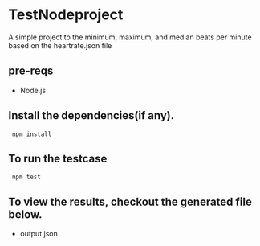 # TestNodeproject

A simple project to the minimum, maximum, and median beats per minute based on the heartrate.json file

## pre-reqs
 * Node.js

## Install the dependencies(if any).
 ```http
  npm install
```

## To run the testcase
 ```http
  npm test
```
## To view the results, checkout the generated file below.
* output.json
